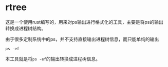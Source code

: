 # rtree
这是一个使用rust编写的，用来对ps输出进行格式化的工具，主要是将ps的输出转换成进程树结构。

由于很多定制系统中的ps，并不支持直接输出进程树信息，而只能单纯的输出
```
ps -ef
```
本工具就是将```ps -ef```的输出转换成进程树信息。